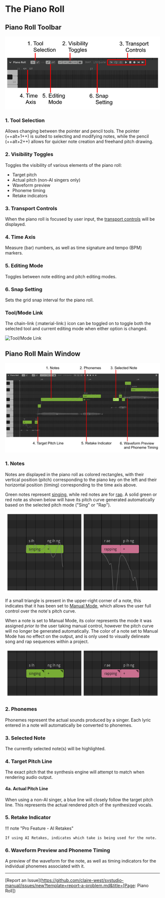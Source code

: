 # The Piano Roll

## Piano Roll Toolbar

![The Piano Roll](../img/workspace/piano-roll-controls-2.png)

### 1. Tool Selection
Allows changing between the pointer and pencil tools. The pointer (++alt+1++) is suited to selecting and modifying notes, while the pencil (++alt+2++) allows for quicker note creation and freehand pitch drawing.

### 2. Visibility Toggles
Toggles the visibility of various elements of the piano roll:

- Target pitch
- Actual pitch (non-AI singers only)
- Waveform preview
- Phoneme timing
- Retake indicators

### 3. Transport Controls
When the piano roll is focused by user input, the [transport controls](../quickstart/playback.md) will be displayed.

### 4. Time Axis
Measure (bar) numbers, as well as time signature and tempo (BPM) markers.

### 5. Editing Mode
Toggles between note editing and pitch editing modes.

### 6. Snap Setting
Sets the grid snap interval for the piano roll.

### Tool/Mode Link
The chain-link (:material-link:) icon can be toggled on to toggle both the selected tool and current editing mode when either option is changed.

![Tool/Mode Link](../img/workspace/tool-mode-link.png)

## Piano Roll Main Window

![The Piano Roll](../img/workspace/piano-roll.png)

### 1. Notes
Notes are displayed in the piano roll as colored rectangles, with their vertical position (pitch) corresponding to the piano key on the left and their horizontal position (timing) corresponding to the time axis above.

Green notes represent [singing](../ai-functions/pitch-mode-sing.md), while red notes are for [rap](../ai-functions/pitch-mode-rap.md). A solid green or red note as shown below will have its pitch curve generated automatically based on the selected pitch mode ("Sing" or "Rap").

![Notes in Sing and Rap mode](../img/quickstart/pitch-mode-colors.png)

If a small triangle is present in the upper-right corner of a note, this indicates that it has been set to [Manual Mode](../advanced/pitch-mode-manual.md), which allows the user full control over the note's pitch curve.

When a note is set to Manual Mode, its color represents the mode it was assigned *prior to* the user taking manual control, however the pitch curve will no longer be generated automatically. The color of a note set to Manual Mode has no effect on the output, and is only used to visually delineate song and rap sequences within a project.

![Notes in Manual Mode](../img/quickstart/pitch-mode-indicator.png)

### 2. Phonemes
Phonemes represent the actual sounds produced by a singer. Each lyric entered in a note will automatically be converted to phonemes.

### 3. Selected Note
The currently selected note(s) will be highlighted.

### 4. Target Pitch Line
The exact pitch that the synthesis engine will attempt to match when rendering audio output.

#### 4a. Actual Pitch Line
When using a non-AI singer, a blue line will closely follow the target pitch line. This represents the actual rendered pitch of the synthesized vocals.

### 5. Retake Indicator
!!! note "Pro Feature - AI Retakes"

    If using AI Retakes, indicates which take is being used for the note.

### 6. Waveform Preview and Phoneme Timing
A preview of the waveform for the note, as well as timing indicators for the individual phonemes associated with it.

---

[Report an Issue](https://github.com/claire-west/svstudio-manual/issues/new?template=report-a-problem.md&title=[Page: Piano Roll])
